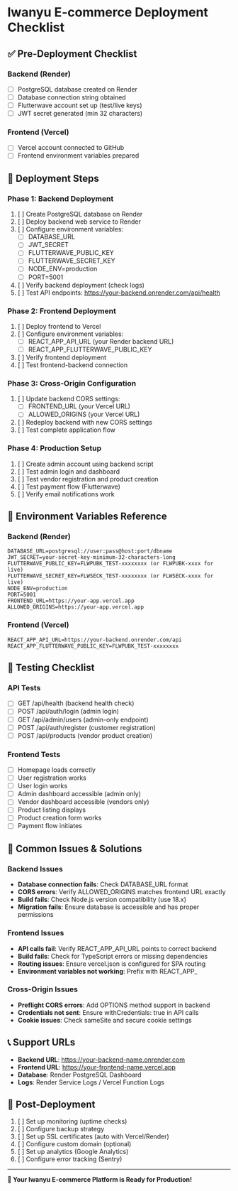 # Iwanyu E-commerce Deployment Checklist

## ✅ Pre-Deployment Checklist

### Backend (Render)
- [ ] PostgreSQL database created on Render
- [ ] Database connection string obtained
- [ ] Flutterwave account set up (test/live keys)
- [ ] JWT secret generated (min 32 characters)

### Frontend (Vercel)
- [ ] Vercel account connected to GitHub
- [ ] Frontend environment variables prepared

## 🚀 Deployment Steps

### Phase 1: Backend Deployment
1. [ ] Create PostgreSQL database on Render
2. [ ] Deploy backend web service to Render
3. [ ] Configure environment variables:
   - [ ] DATABASE_URL
   - [ ] JWT_SECRET  
   - [ ] FLUTTERWAVE_PUBLIC_KEY
   - [ ] FLUTTERWAVE_SECRET_KEY
   - [ ] NODE_ENV=production
   - [ ] PORT=5001
4. [ ] Verify backend deployment (check logs)
5. [ ] Test API endpoints: https://your-backend.onrender.com/api/health

### Phase 2: Frontend Deployment  
1. [ ] Deploy frontend to Vercel
2. [ ] Configure environment variables:
   - [ ] REACT_APP_API_URL (your Render backend URL)
   - [ ] REACT_APP_FLUTTERWAVE_PUBLIC_KEY
3. [ ] Verify frontend deployment
4. [ ] Test frontend-backend connection

### Phase 3: Cross-Origin Configuration
1. [ ] Update backend CORS settings:
   - [ ] FRONTEND_URL (your Vercel URL)
   - [ ] ALLOWED_ORIGINS (your Vercel URL)
2. [ ] Redeploy backend with new CORS settings
3. [ ] Test complete application flow

### Phase 4: Production Setup
1. [ ] Create admin account using backend script
2. [ ] Test admin login and dashboard
3. [ ] Test vendor registration and product creation
4. [ ] Test payment flow (Flutterwave)
5. [ ] Verify email notifications work

## 🔧 Environment Variables Reference

### Backend (Render)
```
DATABASE_URL=postgresql://user:pass@host:port/dbname
JWT_SECRET=your-secret-key-minimum-32-characters-long
FLUTTERWAVE_PUBLIC_KEY=FLWPUBK_TEST-xxxxxxxx (or FLWPUBK-xxxx for live)
FLUTTERWAVE_SECRET_KEY=FLWSECK_TEST-xxxxxxxx (or FLWSECK-xxxx for live)
NODE_ENV=production
PORT=5001
FRONTEND_URL=https://your-app.vercel.app
ALLOWED_ORIGINS=https://your-app.vercel.app
```

### Frontend (Vercel)
```
REACT_APP_API_URL=https://your-backend.onrender.com/api
REACT_APP_FLUTTERWAVE_PUBLIC_KEY=FLWPUBK_TEST-xxxxxxxx
```

## 🧪 Testing Checklist

### API Tests
- [ ] GET /api/health (backend health check)
- [ ] POST /api/auth/login (admin login)
- [ ] GET /api/admin/users (admin-only endpoint)
- [ ] POST /api/auth/register (customer registration)
- [ ] POST /api/products (vendor product creation)

### Frontend Tests  
- [ ] Homepage loads correctly
- [ ] User registration works
- [ ] User login works
- [ ] Admin dashboard accessible (admin only)
- [ ] Vendor dashboard accessible (vendors only)
- [ ] Product listing displays
- [ ] Product creation form works
- [ ] Payment flow initiates

## 🚨 Common Issues & Solutions

### Backend Issues
- **Database connection fails**: Check DATABASE_URL format
- **CORS errors**: Verify ALLOWED_ORIGINS matches frontend URL exactly
- **Build fails**: Check Node.js version compatibility (use 18.x)
- **Migration fails**: Ensure database is accessible and has proper permissions

### Frontend Issues  
- **API calls fail**: Verify REACT_APP_API_URL points to correct backend
- **Build fails**: Check for TypeScript errors or missing dependencies
- **Routing issues**: Ensure vercel.json is configured for SPA routing
- **Environment variables not working**: Prefix with REACT_APP_

### Cross-Origin Issues
- **Preflight CORS errors**: Add OPTIONS method support in backend
- **Credentials not sent**: Ensure withCredentials: true in API calls
- **Cookie issues**: Check sameSite and secure cookie settings

## 📞 Support URLs

- **Backend URL**: https://your-backend-name.onrender.com
- **Frontend URL**: https://your-frontend-name.vercel.app  
- **Database**: Render PostgreSQL Dashboard
- **Logs**: Render Service Logs / Vercel Function Logs

## 🎯 Post-Deployment

1. [ ] Set up monitoring (uptime checks)
2. [ ] Configure backup strategy
3. [ ] Set up SSL certificates (auto with Vercel/Render)
4. [ ] Configure custom domain (optional)
5. [ ] Set up analytics (Google Analytics)
6. [ ] Configure error tracking (Sentry)

---

**🚀 Your Iwanyu E-commerce Platform is Ready for Production!**
